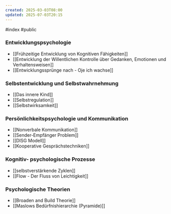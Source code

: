```yaml
---
created: 2025-03-03T08:00
updated: 2025-07-03T20:15
---
```

#index #public

### Entwicklungspsychologie
- [[Frühzeitige Entwicklung von Kognitiven Fähigkeiten]]
- [[Entwicklung der Willentlichen Kontrolle über Gedanken, Emotionen und Verhaltensweisen]]
- [[Entwicklungssprünge nach - Oje ich wachse]]


### Selbstentwicklung und Selbstwahrnehmung
- [[Das innere Kind]]
- [[Selbstregulation]]
- [[Selbstwirksamkeit]]

### Persönlichkeitspsychologie und Kommunikation 
- [[Nonverbale Kommunikation]]
- [[Sender-Empfänger Problem]]
- [[DISG Modell]]
- [[Kooperative Gesprächstechniken]]

### Kognitiv- psychologische Prozesse
- [[selbstverstärkende Zyklen]]
- [[Flow - Der Fluss von Leichtigkeit]]


### Psychologische Theorien
- [[Broaden and Build Theorie]]
- [[Maslows Bedürfnishierarchie (Pyramide)]]



